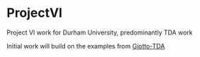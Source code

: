 # ProjectVI
 Project VI work for Durham University, predominantly TDA work
 
Initial work will build on the examples from [Giotto-TDA](https://giotto-ai.github.io/gtda-docs/0.5.1/index.html)
